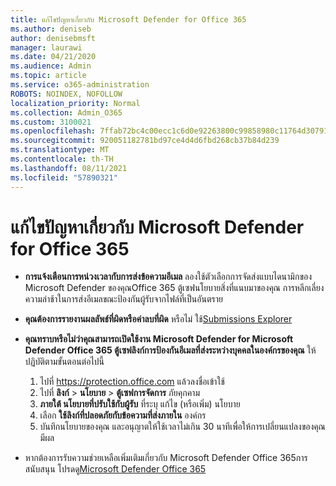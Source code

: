 ```yaml
---
title: แก้ไขปัญหาเกี่ยวกับ Microsoft Defender for Office 365
ms.author: deniseb
author: denisebmsft
manager: laurawi
ms.date: 04/21/2020
ms.audience: Admin
ms.topic: article
ms.service: o365-administration
ROBOTS: NOINDEX, NOFOLLOW
localization_priority: Normal
ms.collection: Admin_O365
ms.custom: 3100021
ms.openlocfilehash: 7ffab72bc4c00ecc1c6d0e92263800c99858980c11764d307914635370306087
ms.sourcegitcommit: 920051182781bd97ce4d4d6fbd268cb37b84d239
ms.translationtype: MT
ms.contentlocale: th-TH
ms.lasthandoff: 08/11/2021
ms.locfileid: "57890321"
---
```

# <a name="troubleshoot-issues-with-microsoft-defender-for-office-365"></a>แก้ไขปัญหาเกี่ยวกับ Microsoft Defender for Office 365

- **การแจ้งเตือนการหน่วงเวลากับการส่งข้อความอีเมล** ลองใช้ตัวเลือกการจัดส่งแบบไดนามิกของ Microsoft Defender ของคุณOffice 365 ตู้เซฟนโยบายสิ่งที่แนบมาของคุณ การหลีกเลี่ยงความล่าช้าในการส่งอีเมลขณะป้องกันผู้รับจากไฟล์ที่เป็นอันตราย
- **คุณต้องการรายงานผลลัพธ์ที่ผิดหรือค่าลบที่ผิด** หรือไม่ ใช้[Submissions Explorer](https://protection.office.com/reportsubmission)
- **คุณทราบหรือไม่ว่าคุณสามารถเปิดใช้งาน Microsoft Defender for Microsoft Defender Office 365 ตู้เซฟลิงก์การป้องกันอีเมลที่ส่งระหว่างบุคคลในองค์กรของคุณ** ให้ปฏิบัติตามขั้นตอนต่อไปนี้
    1. ไปที่ https://protection.office.com แล้วลงชื่อเข้าใช้
    2. ไปที่ **ลิงก์**  >  **นโยบาย**  >  **ตู้เซฟการจัดการ** ภัยคุกคาม
    3. **ภายใต้ นโยบายที่ปรับใช้กับผู้รับ** ที่ระบุ แก้ไข (หรือเพิ่ม) นโยบาย
    4. เลือก **ใช้ลิงก์ที่ปลอดภัยกับข้อความที่ส่งภายใน** องค์กร
    5. บันทึกนโยบายของคุณ และอนุญาตให้ใช้เวลาไม่เกิน 30 นาทีเพื่อให้การเปลี่ยนแปลงของคุณมีผล

- หากต้องการรับความช่วยเหลือเพิ่มเติมเกี่ยวกับ Microsoft Defender Office 365การสนับสนุน โปรดดู[Microsoft Defender Office 365](https://docs.microsoft.com/microsoft-365/security/office-365-security/office-365-atp)